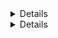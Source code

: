 <details>
        
        <summary> • ɢᴏᴅ-ᴏᴘ ᴅᴇᴘʟᴏʏ ᴏɴ ʜᴇʀᴏᴋᴜ • </summary>
      
 [![ɢᴏᴅ-ᴏᴘ ᴅᴇᴘʟᴏʏ ᴏɴ ʜᴇʀᴏᴋᴜ](https://telegra.ph/file/08a5667988d3b8e3f09dc.jpg)](https://heroku.com/deploy?template=https://github.com/heaven2hellx/ANKITBOT)

</details>




<details>
    
        <summary> • ɢᴏᴅ ʙᴏʏ ᴏᴘ • </summary 
        [![ɢᴏᴅ ʙᴏʏ ᴏᴘ](https://telegra.ph/file/895f68f7fdf29a59467c7.jpg/08a5667988d3b8e3f09dc.jpg)](https://t.me/GODOPBOY)

</details>
